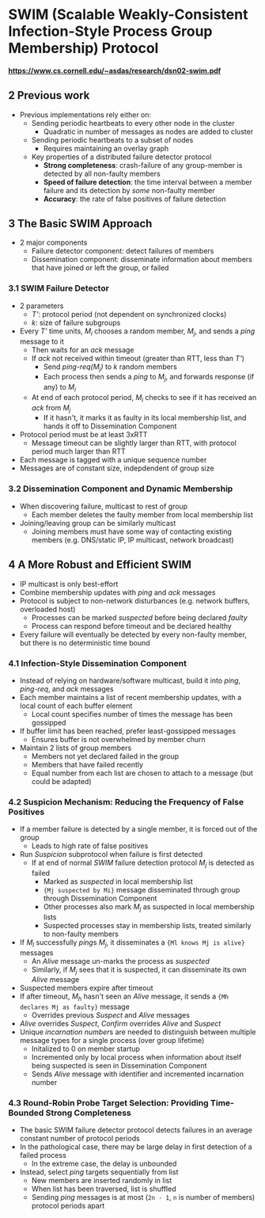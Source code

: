 # SWIM (Scalable Weakly-Consistent Infection-Style Process Group Membership) Protocol

#### https://www.cs.cornell.edu/~asdas/research/dsn02-swim.pdf

## 2 Previous work
- Previous implementations rely either on:
  - Sending periodic heartbeats to every other node in the cluster
    - Quadratic in number of messages as nodes are added to cluster
  - Sending periodic heartbeats to a subset of nodes
    - Requires maintaining an overlay graph
  - Key properties of a distributed failure detector protocol
    - **Strong completeness**: crash-failure of any group-member is detected by all non-faulty members
    - **Speed of failure detection**: the time interval between a member failure and its detection by *some* non-faulty member
    - **Accuracy**: the rate of false positives of failure detection
## 3 The Basic SWIM Approach
- 2 major components
  - Failure detector component: detect failures of members
  - Dissemination component: disseminate information about members that have joined or left the group, or failed
### 3.1 SWIM Failure Detector
- 2 parameters
  - *T'*: protocol period (not dependent on synchronized clocks)
  - *k*: size of failure subgroups
- Every *T'* time units, *M<sub>i</sub>* chooses a random member, *M<sub>j</sub>*, and sends a *ping* message to it
  - Then waits for an *ack* message
  - If *ack* not received within timeout (greater than RTT, less than *T'*)
    - Send *ping-req(*M<sub>j</sub>*)* to *k* random members
    - Each process then sends a *ping* to *M<sub>j</sub>*, and forwards response (if any) to *M<sub>i</sub>*
  - At end of each protocol period, *M<sub>i</sub>* checks to see if it has received an *ack* from *M<sub>j</sub>*
    - If it hasn't, it marks it as faulty in its local membership list, and hands it off to Dissemination Component
- Protocol period must be at least 3xRTT
  - Message timeout can be slightly larger than RTT, with protocol period much larger than RTT
- Each message is tagged with a unique sequence number
- Messages are of constant size, indepdendent of group size
### 3.2 Dissemination Component and Dynamic Membership
- When discovering failure, multicast to rest of group
  - Each member deletes the faulty member from local membership list
- Joining/leaving group can be similarly multicast
  - Joining members must have some way of contacting existing members (e.g. DNS/static IP, IP multicast, network broadcast)
## 4 A More Robust and Efficient SWIM
- IP multicast is only best-effort
- Combine membership updates with *ping* and *ack* messages
- Protocol is subject to non-network disturbances (e.g. network buffers, overloaded host)
  - Processes can be marked *suspected* before being declared *faulty*
  - Process can respond before timeout and be declared healthy
- Every failure will eventually be detected by every non-faulty member, but there is no deterministic time bound
### 4.1 Infection-Style Dissemination Component
- Instead of relying on hardware/software multicast, build it into *ping*, *ping-req*, and *ack* messages
- Each member maintains a list of recent membership updates, with a local count of each buffer element
  - Local count specifies number of times the message has been gossipped
- If buffer limit has been reached, prefer least-gossipped messages
  - Ensures buffer is not overwhelmed by member churn
- Maintain 2 lists of group members
  - Members not yet declared failed in the group
  - Members that have failed recently
  - Equal number from each list are chosen to attach to a message (but could be adapted)
### 4.2 Suspicion Mechanism: Reducing the Frequency of False Positives
- If a member failure is detected by a single member, it is forced out of the group
  - Leads to high rate of false positives
- Run *Suspicion* subprotocol when failure is first detected
  - If at end of normal *SWIM* failure detection protocol *M<sub>j</sub>* is detected as failed
    - Marked as *suspected* in local membership list
    - `{Mj suspected by Mi}` message disseminated through group through Dissemination Component
    - Other processes also mark *M<sub>j</sub>* as suspected in local membership lists
    - Suspected processes stay in membership lists, treated similarly to non-faulty members
- If *M<sub>l</sub>* successfully *ping*s *M<sub>j</sub>*, it disseminates a `{Ml knows Mj is alive}` messages
  - An *Alive* message un-marks the process as *suspected*
  - Similarly, if *M<sub>j</sub>* sees that it is suspected, it can disseminate its own *Alive* message
- Suspected members expire after timeout
- If after timeout, *M<sub>h</sub>* hasn't seen an *Alive* message, it sends a `{Mh declares Mj as faulty}` message
  - Overrides previous *Suspect* and *Alive* messages
- *Alive* overrides *Suspect*, *Confirm* overrides *Alive* and *Suspect*
- Unique *incarnation number*s are needed to distinguish between multiple message types for a single process (over group lifetime)
  - Initalized to 0 on member startup
  - Incremented only by local process when information about itself being suspected is seen in Dissemination Component
  - Sends *Alive* message with identifier and incremented incarnation number
### 4.3 Round-Robin Probe Target Selection: Providing Time-Bounded Strong Completeness
- The basic SWIM failure detector protocol detects failures in an average constant number of protocol periods
- In the pathological case, there may be large delay in first detection of a failed process
  - In the extreme case, the delay is unbounded
- Instead, select *ping* targets sequentially from list
  - New members are inserted randomly in list
  - When list has been traversed, list is shuffled
  - Sending *ping* messages is at most (`2n - 1`, `n` is number of members) protocol periods apart
